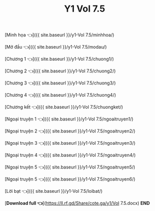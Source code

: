 ﻿---
layout: post
title: Y1 Vol 7.5
---

[Minh họa 👈]({{ site.baseurl }}/y1-Vol 7.5/minhhoa/)

[Mở đầu 👈]({{ site.baseurl }}/y1-Vol 7.5/modau/)

[Chương 1 👈]({{ site.baseurl }}/y1-Vol 7.5/chuong1/)

[Chương 2 👈]({{ site.baseurl }}/y1-Vol 7.5/chuong2/)

[Chương 3 👈]({{ site.baseurl }}/y1-Vol 7.5/chuong3/)

[Chương 4 👈]({{ site.baseurl }}/y1-Vol 7.5/chuong4/)

[Chương kết 👈]({{ site.baseurl }}/y1-Vol 7.5/chuongket/)

[Ngoại truyện 1 👈]({{ site.baseurl }}/y1-Vol 7.5/ngoaitruyen1/)

[Ngoại truyện 2 👈]({{ site.baseurl }}/y1-Vol 7.5/ngoaitruyen2/)

[Ngoại truyện 3 👈]({{ site.baseurl }}/y1-Vol 7.5/ngoaitruyen3/)

[Ngoại truyện 4 👈]({{ site.baseurl }}/y1-Vol 7.5/ngoaitruyen4/)

[Ngoại truyện 5 👈]({{ site.baseurl }}/y1-Vol 7.5/ngoaitruyen5/)

[Ngoại truyện 5 👈]({{ site.baseurl }}/y1-Vol 7.5/ngoaitruyen6/)

[Lời bạt 👈]({{ site.baseurl }}/y1-Vol 7.5/loibat/)


[**Download full 👈**](https://ll.rf.gd/Share/cote.ga/y1/Vol 7.5.docx)
**END**